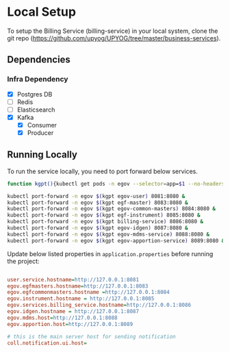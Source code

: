 # Local Setup

To setup the Billing Service (billing-service) in your local system, clone the git repo (https://github.com/upyog/UPYOG/tree/master/business-services).

## Dependencies


### Infra Dependency

- [X] Postgres DB
- [ ] Redis
- [ ] Elasticsearch
- [X] Kafka
  - [X] Consumer
  - [X] Producer

## Running Locally

To run the service locally, you need to port forward below services.

```bash
function kgpt(){kubectl get pods -n egov --selector=app=$1 --no-headers=true | head -n1 | awk '{print $1}'}

kubectl port-forward -n egov $(kgpt egov-user) 8081:8080 &
kubectl port-forward -n egov $(kgpt egf-master) 8083:8080 &
kubectl port-forward -n egov $(kgpt egov-common-masters) 8084:8080 &
kubectl port-forward -n egov $(kgpt egf-instrument) 8085:8080 &
kubectl port-forward -n egov $(kgpt billing-service) 8086:8080 &
kubectl port-forward -n egov $(kgpt egov-idgen) 8087:8080 &
kubectl port-forward -n egov $(kgpt egov-mdms-service) 8088:8080 &
kubectl port-forward -n egov $(kgpt egov-apportion-service) 8089:8080 &
``` 

Update below listed properties in `application.properties` before running the project:

```ini

user.service.hostname=http://127.0.0.1:8081
egov.egfmasters.hostname=http://127.0.0.1:8083
egov.egfcommonmasters.hostname =http://127.0.0.1:8084
egov.instrument.hostname = http://127.0.0.1:8085
egov.services.billing_service.hostname=http://127.0.0.1:8086
egov.idgen.hostname = http://127.0.0.1:8087
egov.mdms.host=http://127.0.0.1:8088
egov.apportion.host=http://127.0.0.1:8089

# this is the main server host for sending notification
coll.notification.ui.host=
```
